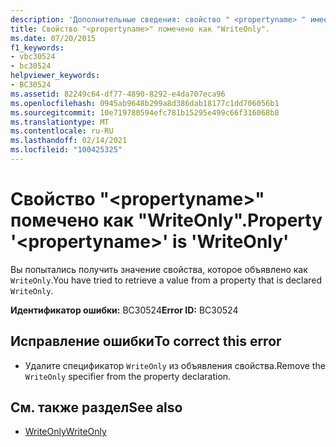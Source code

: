 ```yaml
---
description: 'Дополнительные сведения: свойство " <propertyname> " имеет значение "WriteOnly"'
title: Свойство "<propertyname>" помечено как "WriteOnly".
ms.date: 07/20/2015
f1_keywords:
- vbc30524
- bc30524
helpviewer_keywords:
- BC30524
ms.assetid: 82249c64-df77-4890-8292-e4da707eca96
ms.openlocfilehash: 0945ab9648b299a8d386dab18177c1dd706056b1
ms.sourcegitcommit: 10e719780594efc781b15295e499c66f316068b8
ms.translationtype: MT
ms.contentlocale: ru-RU
ms.lasthandoff: 02/14/2021
ms.locfileid: "100425325"
---
```

# <a name="property-propertyname-is-writeonly"></a><span data-ttu-id="be185-103">Свойство "\<propertyname>" помечено как "WriteOnly".</span><span class="sxs-lookup"><span data-stu-id="be185-103">Property '\<propertyname>' is 'WriteOnly'</span></span>

<span data-ttu-id="be185-104">Вы попытались получить значение свойства, которое объявлено как `WriteOnly`.</span><span class="sxs-lookup"><span data-stu-id="be185-104">You have tried to retrieve a value from a property that is declared `WriteOnly`.</span></span>  
  
 <span data-ttu-id="be185-105">**Идентификатор ошибки:** BC30524</span><span class="sxs-lookup"><span data-stu-id="be185-105">**Error ID:** BC30524</span></span>  
  
## <a name="to-correct-this-error"></a><span data-ttu-id="be185-106">Исправление ошибки</span><span class="sxs-lookup"><span data-stu-id="be185-106">To correct this error</span></span>  
  
- <span data-ttu-id="be185-107">Удалите спецификатор `WriteOnly` из объявления свойства.</span><span class="sxs-lookup"><span data-stu-id="be185-107">Remove the `WriteOnly` specifier from the property declaration.</span></span>  
  
## <a name="see-also"></a><span data-ttu-id="be185-108">См. также раздел</span><span class="sxs-lookup"><span data-stu-id="be185-108">See also</span></span>

- [<span data-ttu-id="be185-109">WriteOnly</span><span class="sxs-lookup"><span data-stu-id="be185-109">WriteOnly</span></span>](../language-reference/modifiers/writeonly.md)
